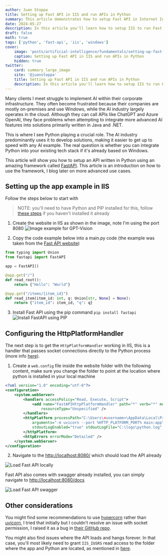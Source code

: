 ```yaml
---
author: Juan Stoppa
title: Setting up Fast API in IIS and run APIs in Python
summary: This article demonstrates how to setup Fast API in Internet Information Serine (IIS) to use Python as web services.
date: 2024-05-27
description: In this article you'll learn how to setup IIS to run Fast API and create web services using Python code.
draft: false
math: true
tags: ['python', 'fast-api', 'iis', 'windows']
cover:
    image: 'posts/artificial-intelligence/fundamentals/setting-up-fast-api-in-iis-and-use--apis-written-in-python/fast-api-python-logo.png'
    caption: Setting up Fast API in IIS and run APIs in Python
    hidden: true
twitter:
    card: summary_large_image
    site: '@juanstoppa'
    title: Setting up Fast API in IIS and run APIs in Python
    description: In this article you'll learn how to setup IIS to run Fast API and create web services using Python code.
---
```


Many clients I meet struggle to implement AI within their corporate infrastructure. They often become frustrated because their companies are mostly on-premises and use Windows, while the AI industry largely operates in the cloud. Although they can call APIs like ChatGPT and Azure OpenAI, they face problems when attempting to integrate more advanced AI features into solutions primarily written in Java and .NET.

This is where I see Python playing a crucial role. The AI industry predominantly uses it to develop solutions, making it easier to get up to speed with any AI example. The real question is whether you can integrate Python into your existing tech stack if it's already based on Windows.

This article will show you how to setup an API written in Python using an amazing framework called [FastAPI](https://fastapi.tiangolo.com/). This article is an introduction on how to use the framework, I blog later on more advanced use cases.

## Setting up the app example in IIS

Follow the steps below to start with

> NOTE: you'll need to have Python and PIP installed for this, follow [these steps](http://localhost:1313/posts/getting_started_with_openai_in_python/post/#1-how-to-install-python-on-windows) if you haven't installed it already

1. Create the website in IIS as shown in the image, note I'm using the port 8080
   ![Image example for GPT-Vision](/posts/artificial-intelligence/fundamentals/setting-up-fast-api-in-iis-and-use--apis-written-in-python/fast-api-setting-up-webstie-in-iis.png)

2. Copy the code example below into a main.py code (the example was taken from the [Fast API website](https://fastapi.tiangolo.com/#example))

```python
from typing import Union
from fastapi import FastAPI

app = FastAPI()

@app.get("/")
def read_root():
    return {"Hello": "World"}

@app.get("/items/{item_id}")
def read_item(item_id: int, q: Union[str, None] = None):
    return {"item_id": item_id, "q": q}
```

3. Install Fast API using the pip command `pip install fastapi`
   ![Install FastAPI using PIP](/posts/artificial-intelligence/fundamentals/setting-up-fast-api-in-iis-and-use--apis-written-in-python/install-fast-api-with-pip.gif)

## Configuring the HttpPlatformHandler

The next step is to get the `HttpPlatformHandler` working in IIS, this is a handler that passes socket connections directly to the Python process (more info [here](https://learn.microsoft.com/en-us/visualstudio/python/configure-web-apps-for-iis-windows?view=vs-2022#configure-the-httpplatformhandler)).

1. Create a `web.config` file inside the website folder with the following content, make sure you change the folder to point at the location where python is installed in your local machine

```xml
<?xml version="1.0" encoding="utf-8"?>
<configuration>
    <system.webServer>
        <handlers accessPolicy="Read, Execute, Script">
            <add name="FastAPIHttpPlatformHandler" path="*" verb="*" modules="httpPlatformHandler"
                resourceType="Unspecified" />
        </handlers>
        <httpPlatform processPath="C:\Users\<username>\AppData\Local\Programs\Python\Python312\python.exe"
            arguments="-m uvicorn --port %HTTP_PLATFORM_PORT% main:app"
            stdoutLogEnabled="true" stdoutLogFile="C:\logs\python.log" startupTimeLimit="120" requestTimeout="00:05:00">
        </httpPlatform>
        <httpErrors errorMode="Detailed" />
    </system.webServer>
</configuration>
```

2. Navigate to the [http://localhost:8080/](http://localhost:8080/) which should load the API already

![Load Fast API locally](/posts/artificial-intelligence/fundamentals/setting-up-fast-api-in-iis-and-use--apis-written-in-python/load-fast-api-locally.png)

Fast API also comes with swagger already installed, you can simply navigate to [http://localhost:8080/docs](http://localhost:8080/docs)

![Load Fast API swagger](/posts/artificial-intelligence/fundamentals/setting-up-fast-api-in-iis-and-use--apis-written-in-python/load-fast-api-swagger.png)

## Other considerations

You might find some recommendations to use [hypercorn](https://pgjones.gitlab.io/hypercorn/) rather than [uvicorn](https://www.uvicorn.org/), I tried that initially but I couldn't resolve an issue with socket permission, I raised it as a bug in [their GitHub repo](https://github.com/pgjones/hypercorn/issues/231).

You might also find issues where the API loads and hangs forever. In that case, you'll most likely need to grant `IIS_IUSRS` read access to the folder where the app and Python are located, as mentioned in [here](https://docs.lextudio.com/blog/running-flask-web-apps-on-iis-with-httpplatformhandler/#the-infinite-loading).
